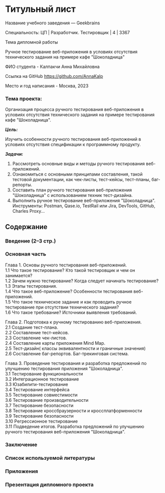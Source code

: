 # Титульный лист


 Название учебного заведения — Geekbrains

 Специальность: ЦП | Разработчик. Тестировщик | 4 | 3367

 Тема дипломной работы

 Ручное тестирование веб-приложения в условиях отсутствия технического задания на примере кафе "Шоколадница"

 ФИО студента - Калпакчи Анна Михайловна

 Ссылка на GitHub
 https://github.com/AnnaKalp

 Место и год написания - Москва, 2023
### Тема проекта: 
Организация процесса ручного тестирования веб-приложения в условиях отсутствия технического задания на примере тестирования кафе "Шоколадница".

***Цель:***

Изучить особенности ручного тестирования веб-приложений в условиях отсутствия спецификации к программному продукту.

***Задачи:***

1.	Рассмотреть основные виды и методы ручного тестирования веб-приложений.
2.	Ознакомиться с основными принципами составления, такой тестовой документации, как чек-листы, тест-кейсы, тест-планы, баг-репорты.
3.	Составить план ручного тестирования веб-приложения "Шоколадница" с использованием техник тест-дизайна.
4.	Выполнить ручное тестирование веб-приложения "Шоколадница".
Инструменты: Postman, Qase.io, TestRail или Jira, DevTools, GitHub, Charles Proxy...
## Содержание
### Введение (2–3 стр.)
### Основная часть

Глава 1. Основы ручного тестирования веб-приложений.     
1.1 Что такое тестирование? Кто такой тестировщик и чем он занимается?    
1.2 Зачем нужно тестирование? Когда следует начинать тестирование?   
1.3 Этапы тестирования.     
1.4 Что такое веб-приложение? Особенности тестирования веб-приложений.      
1.5 Что такое техническое задание и как проводить ручное тестирование при отсутствии технического задания?    
1.6 Что такое требование? Источники выявления требований.      

Глава 2. Подготовка к ручному тестированию веб-приложения.    
2.1 Создание тест-плана.     
2.2 Составление тест-кейсов.  
2.3 Составление чек-листов.  
2.4 Составление карты приложения Mind Map.    
2.5 Тест-дизайн( классы эквивалентности и граничные значения)   
2.6 Составление баг-репортов. Баг-трекинговая система.    

Глава 3. Проведение тестирования и разработка предложений по улучшению тестирования приложения "Шоколадница".  
3.1 Тестирование функциональности   
3.2 Интеграционное тестирование  
3.3 Юзабилити-тестирование      
3.4 Тестирование интерфейса    
3.5 Тестирование совместимости    
3.6 Тестирование производительности       
3.7 Тестирование безопасности    
3.8 Тестирование кроссбраузерности и кроссплатформенности   
3.9 Тестирование безопасности  
3.10 Регрессионное тестирование    
3.11 Подведение итогов. Разработка предложений по улучшению ручного тестирования веб-приложения "Шоколадница".     
### Заключение   
### Список используемой литературы  
### Приложения
### Презентация дипломного проекта


